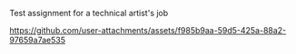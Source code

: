 Test assignment for a technical artist's job


https://github.com/user-attachments/assets/f985b9aa-59d5-425a-88a2-97659a7ae535

